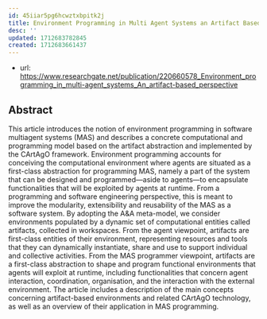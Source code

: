 ```yaml
---
id: 45iiar5pg6hcwztxbpitk2j
title: Environment Programming in Multi Agent Systems an Artifact Based Perspective
desc: ''
updated: 1712683782845
created: 1712683661437
---
```


- url: https://www.researchgate.net/publication/220660578_Environment_programming_in_multi-agent_systems_An_artifact-based_perspective

## Abstract

This article introduces the notion of environment programming in software multiagent systems (MAS) and describes a concrete computational and programming model based on the artifact abstraction and implemented by the CArtAgO framework. Environment programming accounts for conceiving the computational environment where agents are situated as a first-class abstraction for programming MAS, namely a part of the system that can be designed and programmed—aside to agents—to encapsulate functionalities that will be exploited by agents at runtime. From a programming and software engineering perspective, this is meant to improve the modularity, extensibility and reusability of the MAS as a software system. By adopting the A&A meta-model, we consider environments populated by a dynamic set of computational entities called artifacts, collected in workspaces. From the agent viewpoint, artifacts are first-class entities of their environment, representing resources and tools that they can dynamically instantiate, share and use to support individual and collective activities. From the MAS programmer viewpoint, artifacts are a first-class abstraction to shape and program functional environments that agents will exploit at runtime, including functionalities that concern agent interaction, coordination, organisation, and the interaction with the external environment. The article includes a description of the main concepts concerning artifact-based environments and related CArtAgO technology, as well as an overview of their application in MAS programming.